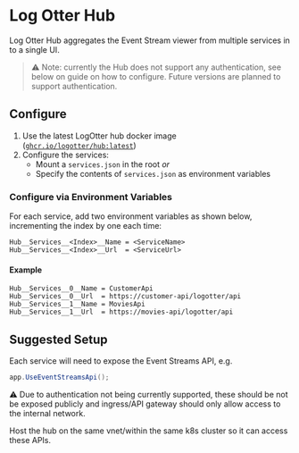 # Log Otter Hub

Log Otter Hub aggregates the Event Stream viewer from multiple services in to a single UI.

> ⚠️ Note: currently the Hub does not support any authentication, see below on guide on how to configure. 
> Future versions are planned to support authentication.

## Configure

1. Use the latest LogOtter hub docker image ([`ghcr.io/logotter/hub:latest`](https://github.com/LogOtter/log-otter/pkgs/container/hub))
2. Configure the services:
   * Mount a `services.json` in the root _or_
   * Specify the contents of `services.json` as environment variables

### Configure via Environment Variables

For each service, add two environment variables as shown below, 
incrementing the index by one each time:

```
Hub__Services__<Index>__Name = <ServiceName>
Hub__Services__<Index>__Url  = <ServiceUrl>
```

#### Example

```
Hub__Services__0__Name = CustomerApi
Hub__Services__0__Url  = https://customer-api/logotter/api
Hub__Services__1__Name = MoviesApi
Hub__Services__1__Url  = https://movies-api/logotter/api
```

## Suggested Setup

Each service will need to expose the Event Streams API, e.g.

```csharp
app.UseEventStreamsApi();
```

⚠️ Due to authentication not being currently supported, these should be not be 
exposed publicly and ingress/API gateway should only allow access to the 
internal network.

Host the hub on the same vnet/within the same k8s cluster so it can access
these APIs.

